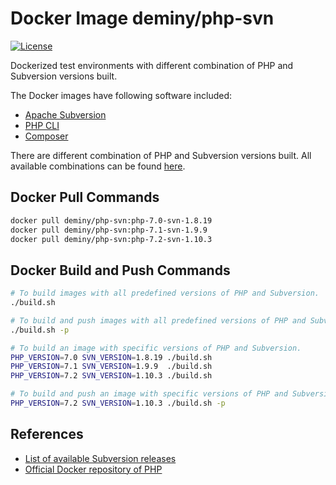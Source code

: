 # Docker Image deminy/php-svn

[![License](https://poser.pugx.org/deminy/docker-php-svn/license)](https://github.com/deminy/docker-php-svn)

Dockerized test environments with different combination of PHP and Subversion versions built.

The Docker images have following software included:

* [Apache Subversion](http://subversion.apache.org)
* [PHP CLI](http://php.net/manual/en/features.commandline.php)
* [Composer](https://getcomposer.org)

There are different combination of PHP and Subversion versions built. All available combinations can be found [here](https://hub.docker.com/r/deminy/php-svn/).

## Docker Pull Commands

```bash
docker pull deminy/php-svn:php-7.0-svn-1.8.19
docker pull deminy/php-svn:php-7.1-svn-1.9.9
docker pull deminy/php-svn:php-7.2-svn-1.10.3
```

## Docker Build and Push Commands

```bash
# To build images with all predefined versions of PHP and Subversion.
./build.sh

# To build and push images with all predefined versions of PHP and Subversion.
./build.sh -p

# To build an image with specific versions of PHP and Subversion.
PHP_VERSION=7.0 SVN_VERSION=1.8.19 ./build.sh
PHP_VERSION=7.1 SVN_VERSION=1.9.9  ./build.sh
PHP_VERSION=7.2 SVN_VERSION=1.10.3 ./build.sh

# To build and push an image with specific versions of PHP and Subversion.
PHP_VERSION=7.2 SVN_VERSION=1.10.3 ./build.sh -p
```

## References

* [List of available Subversion releases](https://github.com/apache/subversion/releases)
* [Official Docker repository of PHP](https://hub.docker.com/_/php/)
